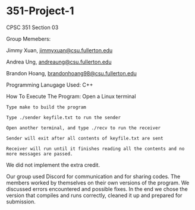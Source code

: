 # 351-Project-1
CPSC 351 Section 03

Group Memebers:

  Jimmy Xuan,   jimmyxuan@csu.fullerton.edu 
  
  Andrea Ung,   andreaung@csu.fullerton.edu
  
  Brandon Hoang,  brandonhoang98@csu.fullerton.edu

Programming Lanugage Used: C++

How To Execute The Program:
  Open a Linux terminal
  
	Type make to build the program
  
	Type ./sender keyfile.txt to run the sender
  
	Open another terminal, and type ./recv to run the receiver
  
	Sender will exit after all contents of keyfile.txt are sent
  
	Receiver will run until it finishes reading all the contents and no more messages are passed. 

We did not implement the extra credit.

Our group used Discord for communication and for sharing codes. The members worked by themselves on their own versions of the program. We discussed errors encountered and possible fixes. In the end we chose the version that compiles and runs correctly, cleaned it up and prepared for submission.
